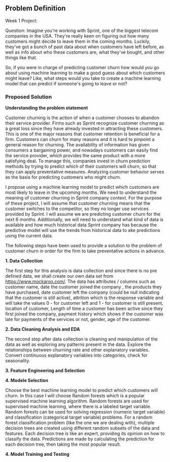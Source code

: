 ## Problem Definition

Week 1 Project:

Question: Imagine you're working with Sprint, one of the biggest telecom companies in the USA. They're really keen on figuring out how many customers might decide to leave them in the coming months. Luckily, they've got a bunch of past data about when customers have left before, as well as info about who these customers are, what they've bought, and other things like that.

So, if you were in charge of predicting customer churn how would you go about using machine learning to make a good guess about which customers might leave? Like, what steps would you take to create a machine learning model that can predict if someone's going to leave or not?

### Proposed Solution

**Understanding the problem statement**

Customer churning is the action of when a customer chooses to abandon their service provider. Firms such as Sprint recognize customer churning as a great loss since they have already invested in attracting these customers. This is one of the major reasons that customer retention is beneficial for a firm. Customers can churn for many reasons and it is hard to pinpoint a general reason for churning. The availability of information has given consumers a bargaining power, and nowadays customers can easily find the service provider, which provides the same product with a more satisfying deal.
To manage this, companies invest in churn prediction methods by trying to predict which of their customers
will churn, so that they can apply preventative measures. Analyzing customer behavior serves as the basis for predicting customers who might churn.

I propose using a machine learning model to predict which customers are most likely to leave in the upcoming months. We need to understand the meaning of customer churning in Sprint company context. For the purpose of these project, I will assume that customer churning means that the customer switches to the competitor, so they no longer use services provided by Sprint. I will assume we are predicting customer churn for the next 6 months. Additionally, we will need to understand what kind of data is available and how much historical data Sprint company has because the predictive model will use the trends from historical data to ake predictions using the current data.

The following steps have been used to provide a solution to the problem of customer churn in order for the firm to take preventative actions in advance.

**1. Data Collection**

The first step for this analysis is data collection and since there is no pre defined data, we shall create our own data set from https://www.mockaroo.com/.
The data has attributes / columns such as customer name, date the customer joined the company , the products they have purchased, date customer left the company (could be null indicating that the customer is still active), attrition which is the response variable and will take the values 0 - for customer left and 1 - for customer is still present, location of customer, Length of time a customer has been active since they first joined the company, payment history which shows if the customer was late for payments of the services or not, gender, age of the customer.

**2. Data Cleaning Analysis and EDA**

The second step after data collection is cleaning and manipulation of the data as well as exploring any patterns present in the data. Explore the relationships between churning rate and other explanatory variables. Convert continuous explanatory variables into categories, check for seasonality.

**3. Feature Engineering and Selection**

**4. Modele Selection**

Choose the best machine learning model to predict which customers will churn. In this case I will choose Random forests which is a popular supervised machine learning algorithm. Random forests are used for supervised machine learning, where there is a labeled target variable.
Random forests can be used for solving regression (numeric target variable) and classification (categorical target variable) problems.
For a random forest classification problem (like the one we are dealing with), multiple decision trees are created using different random subsets of the data and features. Each decision tree is like an expert, providing its opinion on how to classify the data. Predictions are made by calculating the prediction for each decision tree, then taking the most popular result. 


**4. Model Training and Testing**

